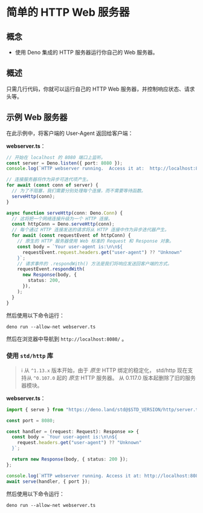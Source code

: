 # 简单的 HTTP Web 服务器

## 概念

- 使用 Deno 集成的 HTTP 服务器运行你自己的 Web 服务器。

## 概述

只需几行代码，你就可以运行自己的 HTTP Web 服务器，并控制响应状态、请求头等。

## 示例 Web 服务器

在此示例中，将客户端的 User-Agent 返回给客户端：

**webserver.ts**：

```ts
// 开始在 localhost 的 8080 端口上监听。
const server = Deno.listen({ port: 8080 });
console.log(`HTTP webserver running.  Access it at:  http://localhost:8080/`);

// 连接服务器将作为异步可迭代项产生。
for await (const conn of server) {
  // 为了不阻塞，我们需要分别处理每个连接，而不需要等待函数。
  serveHttp(conn);
}

async function serveHttp(conn: Deno.Conn) {
  // 这将把一个网络连接升级为一个 HTTP 连接。
  const httpConn = Deno.serveHttp(conn);
  // 每个通过 HTTP 连接发送的请求将从 HTTP 连接中作为异步迭代器产生。
  for await (const requestEvent of httpConn) {
    // 原生的 HTTP 服务器使用 Web 标准的 Request 和 Response 对象。
    const body = `Your user-agent is:\n\n${
      requestEvent.request.headers.get("user-agent") ?? "Unknown"
    }`;
    // 请求事件的 .respondWith() 方法是我们将响应发送回客户端的方式。
    requestEvent.respondWith(
      new Response(body, {
        status: 200,
      }),
    );
  }
}
```

然后使用以下命令运行：

```shell
deno run --allow-net webserver.ts
```

然后在浏览器中导航到 `http://localhost:8080/` 。

### 使用 `std/http` 库

> ℹ️ 从 `^1.13.x` 版本开始，由于 _原生_ HTTP 绑定的稳定化， std/http 现在支持从
> `^0.107.0` 起的 _原生_ HTTP 服务器。 从 0.117.0 版本起删除了旧的服务器模块。

**webserver.ts**：

```ts
import { serve } from "https://deno.land/std@$STD_VERSION/http/server.ts";

const port = 8080;

const handler = (request: Request): Response => {
  const body = `Your user-agent is:\n\n${
    request.headers.get("user-agent") ?? "Unknown"
  }`;

  return new Response(body, { status: 200 });
};

console.log(`HTTP webserver running. Access it at: http://localhost:8080/`);
await serve(handler, { port });
```

然后使用以下命令运行：

```shell
deno run --allow-net webserver.ts
```
